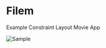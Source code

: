 # Filem
Example Constraint Layout Movie App

![Sample](https://github.com/ar-android/Filem/raw/master/layout.png)
